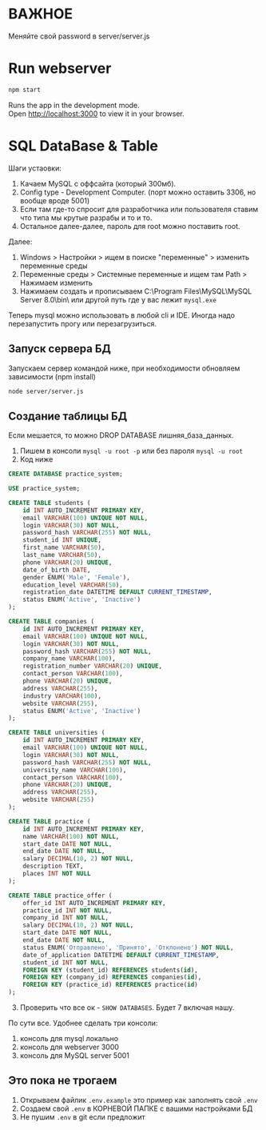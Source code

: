 # ВАЖНОЕ

Меняйте свой password в server/server.js

# Run webserver

```bash
npm start
```

Runs the app in the development mode.\
Open [http://localhost:3000](http://localhost:3000) to view it in your browser.

# SQL DataBase & Table

Шаги устаовки:
1. Качаем MySQL с оффсайта (который 300мб).
2. Config type - Development Computer. (порт можно оставить 3306, но вообще вроде 5001)
3. Если там где-то спросит для разработчика или пользователя ставим что типа мы крутые разрабы и то и то.
3. Остальное далее-далее, пароль для root можно поставить root.

Далее:
1. Windows > Настройки > ищем в поиске "переменные" > изменить переменные среды
2. Переменные среды > Системные переменные и ищем там Path > Нажимаем изменить
3. Нажимаем создать и прописываем C:\Program Files\MySQL\MySQL Server 8.0\bin\ или другой путь где у вас лежит `mysql.exe`

Теперь mysql можно использовать в любой cli и IDE. Иногда надо перезапустить прогу или перезагрузиться.

## Запуск сервера БД

Запускаем сервер командой ниже, при необходимости обновляем зависимости (npm install)

```bash
node server/server.js
``` 

## Создание таблицы БД

Если мешается, то можно DROP DATABASE лишняя_база_данных.

1. Пишем в консоли `mysql -u root -p` или без пароля `mysql -u root`
2. Код ниже
```sql
CREATE DATABASE practice_system;

USE practice_system;

CREATE TABLE students (
    id INT AUTO_INCREMENT PRIMARY KEY,
    email VARCHAR(100) UNIQUE NOT NULL,
    login VARCHAR(30) NOT NULL,
    password_hash VARCHAR(255) NOT NULL,
    student_id INT UNIQUE,
    first_name VARCHAR(50),
    last_name VARCHAR(50),
    phone VARCHAR(20) UNIQUE,
    date_of_birth DATE,
    gender ENUM('Male', 'Female'),
    education_level VARCHAR(50),
    registration_date DATETIME DEFAULT CURRENT_TIMESTAMP,
    status ENUM('Active', 'Inactive')
);

CREATE TABLE companies (
    id INT AUTO_INCREMENT PRIMARY KEY,
    email VARCHAR(100) UNIQUE NOT NULL,
    login VARCHAR(30) NOT NULL,
    password_hash VARCHAR(255) NOT NULL,
    company_name VARCHAR(100),
    registration_number VARCHAR(20) UNIQUE,
    contact_person VARCHAR(100),
    phone VARCHAR(20) UNIQUE,
    address VARCHAR(255),
    industry VARCHAR(100),
    website VARCHAR(255),
    status ENUM('Active', 'Inactive')
);

CREATE TABLE universities (
    id INT AUTO_INCREMENT PRIMARY KEY,
    email VARCHAR(100) UNIQUE NOT NULL,
    login VARCHAR(30) NOT NULL,
    password_hash VARCHAR(255) NOT NULL,
    university_name VARCHAR(100),
    contact_person VARCHAR(100),
    phone VARCHAR(20) UNIQUE,
    address VARCHAR(255),
    website VARCHAR(255)
);

CREATE TABLE practice (
    id INT AUTO_INCREMENT PRIMARY KEY,
    name VARCHAR(100) NOT NULL,
    start_date DATE NOT NULL,
    end_date DATE NOT NULL,
    salary DECIMAL(10, 2) NOT NULL,
    description TEXT,
    places INT NOT NULL
);

CREATE TABLE practice_offer (
    offer_id INT AUTO_INCREMENT PRIMARY KEY,
    practice_id INT NOT NULL,
    company_id INT NOT NULL,
    salary DECIMAL(10, 2) NOT NULL,
    start_date DATE NOT NULL,
    end_date DATE NOT NULL,
    status ENUM('Отправлено', 'Принято', 'Отклонено') NOT NULL,
    date_of_application DATETIME DEFAULT CURRENT_TIMESTAMP,
    student_id INT NOT NULL,
    FOREIGN KEY (student_id) REFERENCES students(id),
    FOREIGN KEY (company_id) REFERENCES companies(id),
    FOREIGN KEY (practice_id) REFERENCES practice(id)
);
```
3. Проверить что все ок - `SHOW DATABASES`. Будет 7 включая нашу.

По сути все. Удобнее сделать три консоли:
1. консоль для mysql локально
2. консоль для webserver 3000
3. консоль для MySQL server 5001

## Это пока не трогаем

1. Открываем файлик `.env.example` это пример как заполнять свой `.env`
2. Создаем свой `.env` в КОРНЕВОЙ ПАПКЕ с вашими настройками БД
3. Не пушим `.env` в git если предложит

